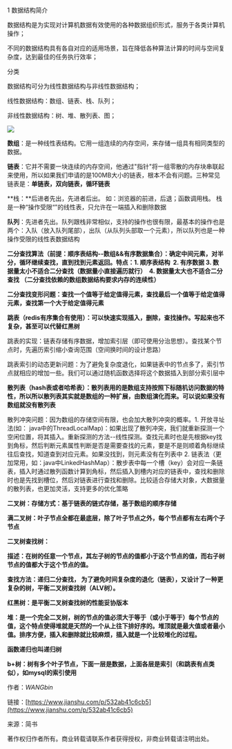 1 数据结构简介

数据结构是为实现对计算机数据有效使用的各种数据组织形式，服务于各类计算机操作；

不同的数据结构具有各自对应的适用场景，旨在降低各种算法计算的时间与空间复杂度，达到最佳的任务执行效率；

分类

数据结构可分为线性数据结构与非线性数据结构；

线性数据结构：数组、链表、栈、队列；

非线性数据结构：树、堆、散列表、图；

![](https://gitee.com/hxc8/images6/raw/master/img/202407190016304.jpg)

**数组**：是一种线性表结构。它用一组连续的内存空间，来存储一组具有相同类型的数据。

**链表**：它并不需要一块连续的内存空间，他通过"指针"将一组零散的内存块串联起来使用，所以如果我们申请的是100MB大小的链表，根本不会有问题。三种常见链表是：**单链表，双向链表，循环链表**

**栈：**后进者先出，先进者后出。 如：浏览器的前进，后退；函数调用栈。 栈是一种“操作受限“”的线性表，只允许在一端插入和删除数据

**队列**：先进者先出。队列跟栈非常相似，支持的操作也很有限，最基本的操作也是两个：入队（放入队列尾部），出队（从队列头部取一个元素），所以队列也是一种操作受限的线性表数据结构

**二分查找算法（前提：顺序表结构--数组&&有序数据集合）：确定中间元素，对半分，循环继续查找，直到找到元素返回。特点：1. 顺序表结构  2. 有序数据 3. 数据量太小不适合二分查找（数据量小直接遍历就行）  4. 数据量太大也不适合二分查找 （二分查找依赖的数组数据结构要求内存的连续性）**

**二分查找变形问题：查找一个值等于给定值得元素，查找最后一个值等于给定值得元素，查找第一个大于给定值得元素**

**跳表（redis有序集合有使用）：可以快速实现插入，删除，查找操作。写起来也不复杂，甚至可以代替红黑树**

跳表的实现：链表存储有序数据，增加索引层（即可使用分治思想）。查找某个节点时，先遍历索引缩小查询范围（空间换时间的设计思路）

跳表索引的动态更新问题：为了避免复杂度退化，如果链表中的节点多了，索引节点就相应的增加一些。我们可以通过随机函数选择将这个数据插入到部分索引层中

**散列表（hash表或者哈希表）：散列表用的是数组支持按照下标随机访问数据的特性，所以所以散列表其实就是数组的一种扩展，由数组演化而来。可以说如果没有数组就没有散列表**

散列冲突问题：因为数组的存储空间有限，也会加大散列冲突的概率。1. 开放寻址法(如： java中的ThreadLocalMap)：如果出现了散列冲突，我们就重新探测一个空闲位置，将其插入。重新探测的方法--线性探测。查找元素时也是先根据key找到角标，然后判断元素属性判断是否是需要查找的元素，要是不是则顺着角标继续往后查找，知道查到对应元素。如果没找到，则元素没有在列表中 2. 链表法（更加常用，如：java中LinkedHashMap）：散步表中每一个槽（key）会对应一条链表，插入时通过散列函数计算到角标，然后插入到槽内对应的链表中，查找和删除时也是先找到槽位，然后对链表进行查找和删除。比较适合存储大对象，大数据量的散列表，也更加灵活，支持更多的优化策略

**二叉树：存储方式：基于链表的链式存储，基于数组的顺序存储**

**满二叉树：叶子节点全都在最底层，除了叶子节点之外，每个节点都有左右两个子节点**

**二叉树查找树：**

**描述：在树的任意一个节点，其左子树的节点的值都小于这个节点的值，而右子树节点的值都大于这个节点的值。**

**查找方法：递归二分查找， 为了避免时间复杂度的退化（链表），又设计了一种更复杂的树，平衡二叉树查找树（ALV树）。**

**红黑树：是平衡二叉树查找树的性能妥协版本**

**堆：是一个完全二叉树，树的节点的值必须大于等于（或小于等于）每个节点的值，这个特点使得堆就是天然的一个从上往下排好序的。堆顶就是最大值或者最小值。排序方便，插入和删除就比较麻烦，插入就是一个比较堆化的过程。**

**函数递归也叫递归树**

**b+树：树有多个叶子节点，下面一层是数据，上面各层是索引（和跳表有点类似），如mysql的索引使用**

作者：_WANGbin_

链接：[https://www.jianshu.com/p/532ab41c6cb5](https://www.jianshu.com/p/532ab41c6cb5)

来源：简书

著作权归作者所有。商业转载请联系作者获得授权，非商业转载请注明出处。